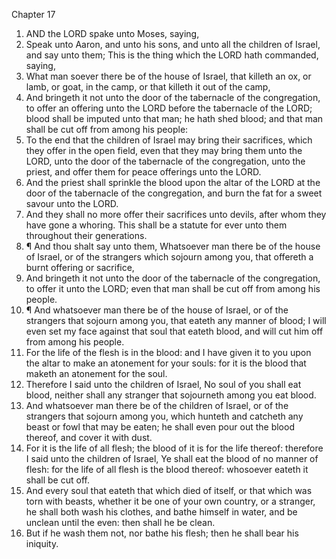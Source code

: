 

Chapter 17

1. AND the LORD spake unto Moses, saying,
2. Speak unto Aaron, and unto his sons, and unto all the children of Israel, and say unto them; This is the thing which the LORD hath commanded, saying,
3. What man soever there be of the house of Israel, that killeth an ox, or lamb, or goat, in the camp, or that killeth it out of the camp,
4. And bringeth it not unto the door of the tabernacle of the congregation, to offer an offering unto the LORD before the tabernacle of the LORD; blood shall be imputed unto that man; he hath shed blood; and that man shall be cut off from among his people:
5. To the end that the children of Israel may bring their sacrifices, which they offer in the open field, even that they may bring them unto the LORD, unto the door of the tabernacle of the congregation, unto the priest, and offer them for peace offerings unto the LORD.
6. And the priest shall sprinkle the blood upon the altar of the LORD at the door of the tabernacle of the congregation, and burn the fat for a sweet savour unto the LORD.
7. And they shall no more offer their sacrifices unto devils, after whom they have gone a whoring.  This shall be a statute for ever unto them throughout their generations.
8. ¶ And thou shalt say unto them, Whatsoever man there be of the house of Israel, or of the strangers which sojourn among you, that offereth a burnt offering or sacrifice,
9. And bringeth it not unto the door of the tabernacle of the congregation, to offer it unto the LORD; even that man shall be cut off from among his people.
10. ¶ And whatsoever man there be of the house of Israel, or of the strangers that sojourn among you, that eateth any manner of blood; I will even set my face against that soul that eateth blood, and will cut him off from among his people.
11. For the life of the flesh is in the blood: and I have given it to you upon the altar to make an atonement for your souls: for it is the blood that maketh an atonement for the soul.
12. Therefore I said unto the children of Israel, No soul of you shall eat blood, neither shall any stranger that sojourneth among you eat blood.
13. And whatsoever man there be of the children of Israel, or of the strangers that sojourn among you, which hunteth and catcheth any beast or fowl that may be eaten; he shall even pour out the blood thereof, and cover it with dust.
14. For it is the life of all flesh; the blood of it is for the life thereof: therefore I said unto the children of Israel, Ye shall eat the blood of no manner of flesh: for the life of all flesh is the blood thereof: whosoever eateth it shall be cut off.
15. And every soul that eateth that which died of itself, or that which was torn with beasts, whether it be one of your own country, or a stranger, he shall both wash his clothes, and bathe himself in water, and be unclean until the even: then shall he be clean.
16. But if he wash them not, nor bathe his flesh; then he shall bear his iniquity.
